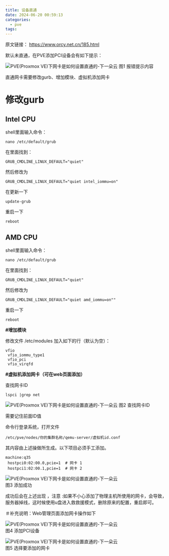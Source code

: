 ```yaml
---
title: 设备直通
date: 2024-06-20 00:59:13
categories:
  - pve
tags:
---
```

原文链接： https://www.orcy.net.cn/185.html

默认未直通，在PVE添加PCI设备会有如下提示：

![PVE(Proxmox VE)下网卡是如何设置直通的-下一朵云](https://myoss.orcy.net.cn:9000/oss-orcy-img/20210326160614.png)
图1 报错提示内容

直通网卡需要修改gurb、增加模块、虚拟机添加网卡

# **修改gurb**

## Intel CPU

shell里面输入命令：

```
nano /etc/default/grub
```

在里面找到：

```
GRUB_CMDLINE_LINUX_DEFAULT="quiet"
```

然后修改为

```
GRUB_CMDLINE_LINUX_DEFAULT="quiet intel_iommu=on"
```

在更新一下

```
update-grub
```

重启一下

```
reboot
```

## AMD CPU

shell里面输入命令：

```
nano /etc/default/grub
```

在里面找到：

```
GRUB_CMDLINE_LINUX_DEFAULT="quiet"
```

然后修改为

```
GRUB_CMDLINE_LINUX_DEFAULT="quiet amd_iommu=on""
```

重启一下

```
reboot
```

**#增加模块**

修改文件 /etc/modules 加入如下的行（默认为空）：

```
vfio
 vfio_iommu_type1
 vfio_pci
 vfio_virqfd
```

**#虚拟机添加网卡（可在web页面添加）**

查找网卡ID

```
lspci |grep net
```

![PVE(Proxmox VE)下网卡是如何设置直通的-下一朵云](https://myoss.orcy.net.cn:9000/oss-orcy-img/20210326160645.png)
图2 查找网卡ID

需要记住前面ID值

命令行登录系统，打开文件

```
/etc/pve/nodes/你的集群名称/qemu-server/虚拟机id.conf 
```

其内容由上述操做所生成。以下项目必须手工添加。

```
machine:q35
 hostpci0:02:00.0,pcie=1  # 网卡 1
 hostpci1:02:00.1,pcie=1  # 网卡 2
```

![PVE(Proxmox VE)下网卡是如何设置直通的-下一朵云](https://myoss.orcy.net.cn:9000/oss-orcy-img/20210326160724.png)  
图3 添加成功

成功后会在上述出现 ，注意 :如果不小心添加了物理主机所使用的网卡，会导致，服务器掉线，这时候使用u盘进入救救援模式，删除原来的配置，重启即可。

＃补充说明：Web管理页面添加网卡操作如下

![PVE(Proxmox VE)下网卡是如何设置直通的-下一朵云](https://myoss.orcy.net.cn:9000/oss-orcy-img/20210326160924.png)  
图4 添加PCI设备

![PVE(Proxmox VE)下网卡是如何设置直通的-下一朵云](https://myoss.orcy.net.cn:9000/oss-orcy-img/20210326160949.png)  
图5 选择要添加的网卡